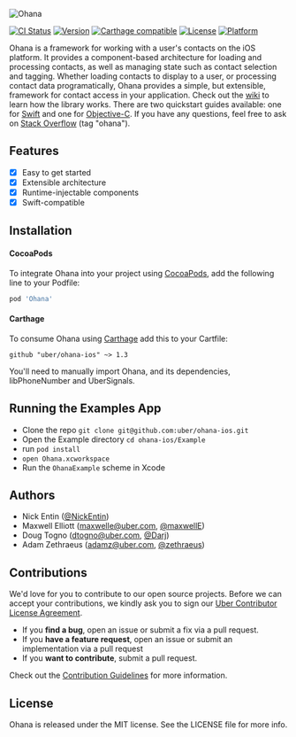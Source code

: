 ![Ohana](https://s3.amazonaws.com/uploads.hipchat.com/17604/3775258/b8P910panT41Y7a/ohana.png)

[![CI Status](http://img.shields.io/travis/uber/ohana-ios.svg?style=flat)](https://travis-ci.org/uber/ohana-ios)
[![Version](https://img.shields.io/cocoapods/v/Ohana.svg?style=flat)](http://cocoapods.org/pods/Ohana)
[![Carthage compatible](https://img.shields.io/badge/Carthage-compatible-4BC51D.svg?style=flat)](https://github.com/Carthage/Carthage)
[![License](https://img.shields.io/cocoapods/l/Ohana.svg?style=flat)](http://cocoapods.org/pods/Ohana)
[![Platform](https://img.shields.io/cocoapods/p/Ohana.svg?style=flat)](http://cocoapods.org/pods/Ohana)

Ohana is a framework for working with a user's contacts on the iOS platform. It provides a component-based architecture for loading and processing contacts, as well as managing state such as contact selection and tagging. Whether loading contacts to display to a user, or processing contact data programatically, Ohana provides a simple, but extensible, framework for contact access in your application.  Check out the [wiki](https://github.com/uber/ohana-ios/wiki) to learn how the library works.  There are two quickstart guides available: one for [Swift](https://github.com/uber/ohana-ios/wiki/Quick-Start-(Swift)) and one for [Objective-C](https://github.com/uber/ohana-ios/wiki/Quick-Start-(Objective-C)).  If you have any questions, feel free to ask on [Stack Overflow](http://stackoverflow.com/questions/tagged/ohana) (tag "ohana").

## Features

- [x] Easy to get started
- [x] Extensible architecture
- [x] Runtime-injectable components
- [x] Swift-compatible

## Installation

#### CocoaPods

To integrate Ohana into your project using [CocoaPods](http://cocoapods.org), add the following line to your Podfile:

```ruby
pod 'Ohana'
```

#### Carthage

To consume Ohana using [Carthage](https://github.com/Carthage/Carthage) add this to your Cartfile:

```
github "uber/ohana-ios" ~> 1.3
```

You'll need to manually import Ohana, and its dependencies, libPhoneNumber and UberSignals.

## Running the Examples App

* Clone the repo `git clone git@github.com:uber/ohana-ios.git`
* Open the Example directory `cd ohana-ios/Example`
* run `pod install`
* `open Ohana.xcworkspace` 
* Run the `OhanaExample` scheme in Xcode

## Authors

* Nick Entin ([@NickEntin](https://github.com/NickEntin))
* Maxwell Elliott (maxwelle@uber.com, [@maxwellE](https://github.com/maxwellE))
* Doug Togno (dtogno@uber.com, [@Darj](https://github.com/Darj))
* Adam Zethraeus (adamz@uber.com, [@zethraeus](https://github.com/zethraeus))

## Contributions

We'd love for you to contribute to our open source projects. Before we can accept your contributions, we kindly ask you to sign our [Uber Contributor License Agreement](https://docs.google.com/a/uber.com/forms/d/1pAwS_-dA1KhPlfxzYLBqK6rsSWwRwH95OCCZrcsY5rk/viewform).

- If you **find a bug**, open an issue or submit a fix via a pull request.
- If you **have a feature request**, open an issue or submit an implementation via a pull request
- If you **want to contribute**, submit a pull request.

Check out the [Contribution Guidelines](https://github.com/uber/ohana-ios/wiki/Contribution-Guidelines) for more information.

## License

Ohana is released under the MIT license. See the LICENSE file for more info.
